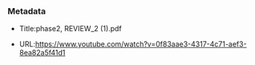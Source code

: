 ### Metadata

- Title:phase2, REVIEW_2 (1).pdf

- URL:https://www.youtube.com/watch?v=0f83aae3-4317-4c71-aef3-8ea82a5f41d1
